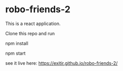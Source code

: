 # robo-friends-2

This is a react application.

Clone this repo and run

npm install

npm start

see it live here: https://exitir.github.io/robo-friends-2/
